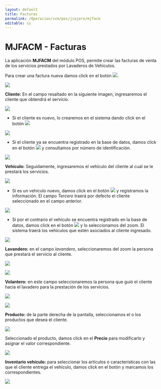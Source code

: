```yaml
---
layout: default
title: Facturas
permalink: /Operacion/scm/pos/jcajero/mjfacm
editable: si
---
```


# MJFACM - Facturas

La aplicación **MJFACM** del módulo POS, permite crear las facturas de venta de los servicios prestados por Lavaderos de Vehículos.  

Para crear una factura nueva damos click en el botón ![](nueva.png).  

![](mjfacm.png)

**Cliente:** En el campo resaltado en la siguiente imagen, ingresaremos el cliente que obtendrá el servicio.  

![](mjfacm3.png)

* Si el cliente es nuevo, lo crearemos en el sistema dando click en el botón ![](mass.png)

![](mjfacm1.png)

* Si el cliente ya se encuentra registrado en la base de datos, damos click en el botón ![](buscar3.png) y consultamos por número de identificación.  

![](mjfacm2.png)

**Vehículo:** Seguidamente, ingresaremos el vehículo del cliente al cual se le prestará los servicios.  

![](mjfacm4.png)

* Si es un vehículo nuevo, damos click en el botón ![](mass.png) y registramos la información. El campo _Tercero_ traerá por defecto el cliente seleccionado en el campo anterior.  

![](mjfacm5.png)

* Si por el contrario el vehículo se encuentra registrado en la base de datos, damos click en el botón ![](buscar3.png) y lo seleccionamos del zoom. El sistema traerá los vehículos que estén asociados al cliente ingresado.  

![](mjfacm6.png)

**Lavandero:** en el campo _lavandero_, seleccionaremos del zoom la persona que prestará el servicio al cliente.  

![](mjfacm7.png)

![](mjfacm8.png)

**Volantero:** en este campo seleccionaremos la persona que guió el cliente hacia el lavadero para la prestación de los servicios.  

![](mjfacm9.png)

![](mjfacm10.png)

**Producto:** de la parte derecha de la pantalla, seleccionamos el o los productos que desea el cliente. 

![](mjfacm11.png)

Seleccionado el producto, damos click en el **Precio** para modificarlo y asignar el valor correspondiente.  

![](mjfacm12.png)

**Inventario vehículo:** para seleccionar los artículos o características con las que el cliente entrega el vehículo, damos click en el botón y marcamos los correspondientes.  

![](mjfacm13.png)














